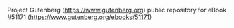 Project Gutenberg (https://www.gutenberg.org) public repository for
eBook #51171 (https://www.gutenberg.org/ebooks/51171)
